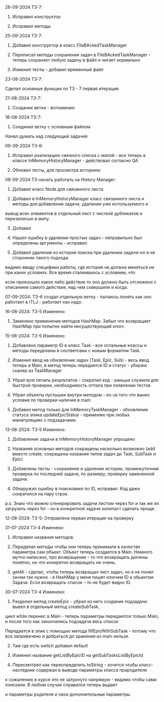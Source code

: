 26-09-2024 ТЗ-7:

1) Исправил конструктор

2) Исправил методы

25-09-2024 ТЗ-7:

1) Добавил конструктор в класс FileBAckedTaskManager

2) Переписал методы сохранения задач в FileBAckedTaskManager - теперь сохраняет любую задачу в файл и читает нормально

3) Изменил тесты - добавил временный файл 

23-08-2024 ТЗ-7:

Сделал основные функции по ТЗ - 7 первая итерация. 

21-08-2024 ТЗ-7:
1) Создание ветки - вспоминаю

18-08-2024 ТЗ-7:
1) Соединил ветку с основным файлом

Начал думать над следующей задачей

09-09-2024 ТЗ-6:

1) Исправил реализацию связного списка с мапой - все теперь в классе InMemoryHistoryManager - действовал согласно QA

2) Обновил тесты, для просмотра историию


08-09-2024 ТЗ-начать работать на History Manager:
1) Добавил класс Node для связанного листа

2) Добавил в InMemoryHistoryManager класс связанного листа и методы для добавления задачи, удаления уже используемого и 

вывод всех элементов в отдельный лист с чисткой дубликатов и перезаписью в мапу.

3) Добавил 

3) Нашел ошибку в удалении простых задач - неправильно был определены аргументы - исправил

4) Добавил удаление из истории поиска при удалении задачи-но я не сторонник такого подхода

видимо ввиду специфики работы, где история не должна меняться ни при каких условиях. Все время сталкиваюсь с условием, что

если произошло какое либо действие то оно должно быть отслежено с описанием самого действия, над чем совершили и когда. 


07-09-2024: ТЗ-6 создал отдельную ветку - пытаюсь понять как оно работает в ITLJ - работает как надо.

16-08-2024: ТЗ-5 Изменено:

1) Заменено применение методов HashMap. Забыл что возвращает HashMap при попытке найти несуществующий ключ. 


15-08-2024: ТЗ-5 Изменено:

1) Добавлено параметр ID в класс Task - все остальные классы и методы переделаны в соответсвии с новым форматом Task.

2) Изменил ввод на обновление задач (Task, Epic, Sub) - весь ввод теперь в Main, в метод теперь передается ID и статус - убираю сканер из TaskManager

3) Убрал всю печать результатов - сократил код - раньше служила для быстрой проверки, необходимость отпала при появлении тестов

4) Убрал обьекты пустышки внутри методом - из-за того что вынес условие по проверки наличия в main

5) Добавил метод только для InMemoryTaskManager - обновление статуса эпика updateEpicStatus - применяю при любых манипуляциях с подзадачами.


13-08-2024: ТЗ-5 Изменено:

1) Добавление задачи в InMemoryHistoryManager упрощено

2) Названия основных методов сокращены насколько возможно (add вместо create, сокращены названия типов задач до Task, SubTask и Epic)

3) Добавлены тесты - сохранение и удаление истории, промежуточная проверка по последней задаче, по размеру, проверку замененной задачи.

4) Обнаружил ошибку в поисковике по ID, исправил. Код даже сократился на пару строк.

p.s. Знаю что можно сгенерировать задачи листом через for и так же их загрузить через for - но в конкретной задаче копипаст сделать проще. 


12-08-2024: ТЗ-5:
Отправлена первая итерация на проверку

31-07-2024 TЗ-4 Изменено:

1) Исправил названия методов.

2) Переделал методы чтобы они теперь принимали в качестве параметра сам объект. Объект теперь создается в Main.
Немного мутно написано, про возвращение - то что возвращать должны понятно, но что конкретно возвращать не очень.

3) getAll - сделал, чтобы теперь возвращал лист задач, но я не понял зачем так нужно - в HashMap у меня пишет ключем ID а обьектом Задача.
Если возвращать список – то не будет видно ID. 


30-07-2024 TЗ-4 Изменено:

1) Разделил метод createEpic - убрал из него создание подзадачи вывел в отдельный метод createSubTask, 

цикл while перенес в Main - теперь параметры передаются только Main, и после того как закончились подзадачи весь список 

Передается в эпик с помощью метода fillEpicWithSubTask - потому что все запривачено и добраться до хранения из main нельзя.

2) Там где есть switch добавил default

3) Изменил название getListByEpicID на getSubTasksListByEpicId

4) Пересмотрел как переопределить toString - хочется чтобы класс-наследник содержал в выводе параметры класса прародителя

к сожалению в курсе это не затронуто напрямую - видимо чтобы сами поискали. В любом случае справился теперь выдает

и параметры родителя и свои дополнительные параметры.

